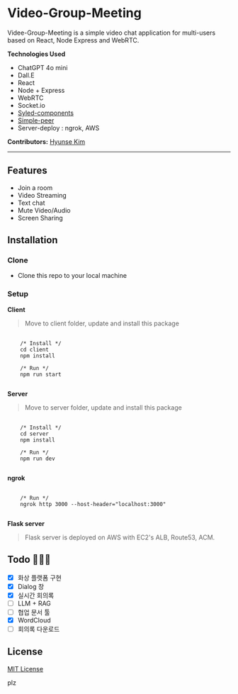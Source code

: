 # Video-Group-Meeting

Videe-Group-Meeting is a simple video chat application for multi-users based on React, Node Express and WebRTC.

**Technologies Used**

- ChatGPT 4o mini
- Dall.E
- React
- Node + Express
- WebRTC
- Socket.io
- [Syled-components](https://styled-components.com/)
- [Simple-peer](https://github.com/feross/simple-peer)
- Server-deploy : ngrok, AWS

**Contributors:** [Hyunse Kim](https://github.com/Hyunse/video-group-meeting)

---

## Features

- Join a room
- Video Streaming
- Text chat
- Mute Video/Audio
- Screen Sharing

## Installation

### Clone

- Clone this repo to your local machine

### Setup

**Client**

> Move to client folder, update and install this package

<pre>
  <code>
    /* Install */
    cd client
    npm install
    
    /* Run */
    npm run start
  </code>
</pre>

**Server**

> Move to server folder, update and install this package

<pre>
  <code>
    /* Install */
    cd server
    npm install
    
    /* Run */
    npm run dev
  </code>
</pre>

**ngrok**

<pre>
  <code>
    /* Run */
    ngrok http 3000 --host-header="localhost:3000"
  </code>
</pre>

**Flask server**

> Flask server is deployed on AWS with EC2's ALB, Route53, ACM.

## Todo 🔨🔨🔨

- [x] 화상 플랫폼 구현
- [x] Dialog 창
- [x] 실시간 회의록
- [ ] LLM + RAG
- [ ] 협업 문서 툴
- [x] WordCloud
- [ ] 회의록 다운로드

## License

[MIT License](./LICENSE)

plz
